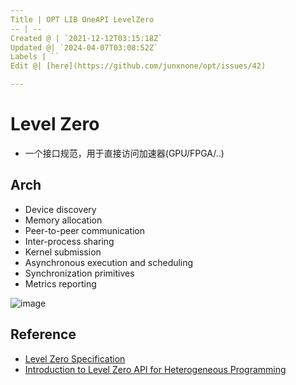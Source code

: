 ```yaml
---
Title | OPT LIB OneAPI LevelZero
-- | --
Created @ | `2021-12-12T03:15:18Z`
Updated @| `2024-04-07T03:08:52Z`
Labels | ``
Edit @| [here](https://github.com/junxnone/opt/issues/42)

---
```

# Level Zero
- 一个接口规范，用于直接访问加速器(GPU/FPGA/..)




## Arch

- Device discovery
- Memory allocation
- Peer-to-peer communication
- Inter-process sharing
- Kernel submission
- Asynchronous execution and scheduling
- Synchronization primitives
- Metrics reporting




![image](https://user-images.githubusercontent.com/2216970/145698778-5132cb8e-9823-4260-900b-381d2dbefd44.png)


## Reference
- [Level Zero Specification](https://spec.oneapi.io/level-zero/latest/index.html)
- [Introduction to Level Zero API for Heterogeneous Programming](https://jjfumero.github.io/posts/2021/09/introduction-to-level-zero/)
